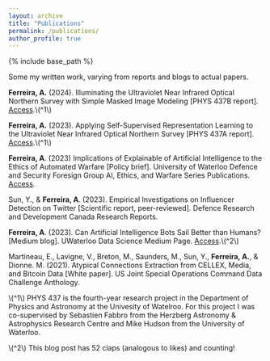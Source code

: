 ```yaml
---
layout: archive
title: "Publications"
permalink: /publications/
author_profile: true
---
```


{% include base_path %}

Some my written work, varying from reports and blogs to actual papers.

**Ferreira, A.** (2024). Illuminating the Ultraviolet Near Infrared Optical
Northern Survey with Simple Masked Image Modeling [PHYS 437B report]. [Access](https://drive.google.com/file/d/17jNdRP0ZW9eHmfHxisz6FP_SYjAJoTMs/view?usp=sharing).\\(^1\\)

**Ferreira, A.** (2023). Applying Self-Supervised Representation Learning to the Ultraviolet Near Infrared Optical Northern Survey [PHYS 437A report]. [Access](https://drive.google.com/file/d/1YZd7P2o3J_OBjZ67idPWFj379PoHv0-J/view).\\(^1\\)

**Ferreira, A**. (2023) Implications of Explainable of Artificial Intelligence to the Ethics of Automated Warfare [Policy brief]. University of Waterloo Defence and Security Foresign Group AI, Ethics, and Warfare Series Publications. [Access](https://uwaterloo.ca/defence-security-foresight-group/sites/default/files/uploads/documents/ferreira_implications-of-explainable.pdf).

Sun, Y., & **Ferreira, A**. (2023). Empirical Investigations on Influencer Detection on Twitter [Scientific report, peer-reviewed]. Defence Research and Development Canada Research Reports. 

**Ferreira, A**. (2023). Can Artificial Intelligence Bots Sail Better than Humans? [Medium blog]. UWaterloo Data Science Medium Page. [Access](https://medium.com/@waterloodatascience/can-artificial-intelligence-bots-sail-better-than-humans-e24ae73b2097).\\(^2\\)

Martineau, E., Lavigne, V., Breton, M., Saunders, M., Sun, Y., **Ferreira, A.**, & Dionne. M. (2021). Atypical Connections Extraction from CELLEX, Media, and Bitcoin Data [White paper]. US Joint Special Operations Command Data Challenge Anthology.


\\(^1\\) PHYS 437 is the fourth-year research project in the Department of Physics and Astronomy at the Univesity of Watelroo. For this project I was co-supervised by  Sebastien Fabbro from the Herzberg Astronomy & Astrophysics Research Centre and Mike Hudson from the University of Waterloo.

\\(^2\\) This blog post has 52 claps (analogous to likes) and counting!